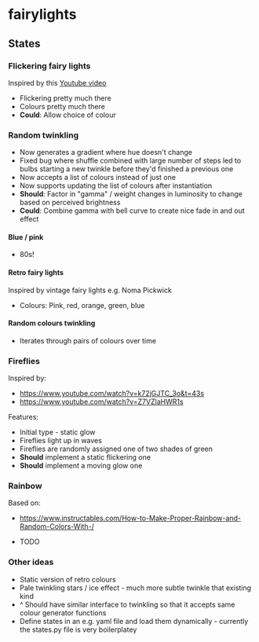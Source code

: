 # fairylights

## States

### Flickering fairy lights

Inspired by this [Youtube video](https://www.youtube.com/watch?v=zeOw5MZWq24)

- Flickering pretty much there
- Colours pretty much there
- **Could**: Allow choice of colour

### Random twinkling

- Now generates a gradient where hue doesn't change
- Fixed bug where shuffle combined with large number of steps led to bulbs starting a new twinkle before they'd finished a previous one
- Now accepts a list of colours instead of just one
- Now supports updating the list of colours after instantiation
- **Should**: Factor in "gamma" / weight changes in luminosity to change based on perceived brightness
- **Could**: Combine gamma with bell curve to create nice fade in and out effect

#### Blue / pink

- 80s!

#### Retro fairy lights

Inspired by vintage fairy lights e.g. Noma Pickwick

- Colours: Pink, red, orange, green, blue

#### Random colours twinkling

- Iterates through pairs of colours over time

### Fireflies

Inspired by:
- https://www.youtube.com/watch?v=k72jGJTC_3o&t=43s
- https://www.youtube.com/watch?v=Z7VZlaHWR1s

Features:

- Initial type - static glow
- Fireflies light up in waves
- Fireflies are randomly assigned one of two shades of green
- **Should** implement a static flickering one
- **Should** implement a moving glow one


### Rainbow

Based on:
- https://www.instructables.com/How-to-Make-Proper-Rainbow-and-Random-Colors-With-/

- TODO

### Other ideas

- Static version of retro colours
- Pale twinkling stars / ice effect - much more subtle twinkle that existing kind
- ^ Should have similar interface to twinkling so that it accepts same colour generator functions
- Define states in an e.g. yaml file and load them dynamically - currently the states.py file is very boilerplatey
